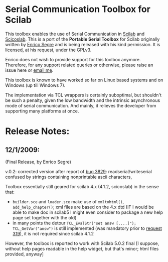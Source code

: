 Serial Communication Toolbox for Scilab
=======================================

This toolbox enables the use of Serial Communication in
[Scilab](http://www.scilab.org/) and [Scicoslab](http://www.scicoslab.org/).
This is a port of the __Portable Serial Toolbox__ for Scilab originally written
by [Enrico Segre](http://www.weizmann.ac.il/home/fesegre/) and is being
released with his kind permission. It is licensed, at his request, under the
GPLv3. 

Enrico does not wish to provide support for this
toolbox anymore. Therefore, for any support related queries or otherwise,
please raise an issue here or [email me](mailto:apsengupta@iitb.ac.in).

This toolbox is known to have worked so far on Linux based systems and on
Windows (up till Windows 7). 

The implementation via TCL wrappers is certainly suboptimal, but shouldn't be such
a penalty, given the low bandwidth and the intrinsic asynchronous mode of serial 
communication. And mainly, it relieves the developer from supporting many platforms 
at once. 

Release Notes: 
==============

12/1/2009:
----------
(Final Release, by Enrico Segre)

v.0.2: corrected version after report of [bug
3829](http://bugzilla.scilab.org/show_bug.cgi?id=3829): readserial/writeserial
confused by strings containing nonprintable ascii characters, 

Toolbox essentially still geared for scilab 4.x (4.1.2, scicoslab) in the sense that:

- ``builder.sce`` and ``loader.sce`` make use of ``xmltohtml()``, ``add_help_chapter()``; xml files are based on the 4.x dtd (IF I would be able to make doc in scilab5 I might even consider to package a new help page set together with the old)
- in many points the detour ``TCL_EvalStr("set answ [....]");
  TCL_GetVar("answ")`` is still implemented (was mandatory prior to [request
319](http://requestzilla.scilab.org/show_bug.cgi?id=319)), it is not required
since scilab 4.1.2
 
However, the toolbox is reported to work with Scilab 5.0.2 final [I suppose,
without help pages readable in the help widget, but that's minor; html files
provided, anyway]
